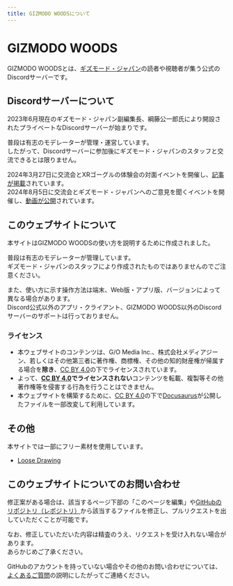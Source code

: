 ```yaml
---
title: GIZMODO WOODSについて
---
```


# GIZMODO WOODS

GIZMODO WOODSとは、[ギズモード・ジャパン](https://www.gizmodo.jp/)の読者や視聴者が集う公式のDiscordサーバーです。

## Discordサーバーについて

2023年6月現在のギズモード・ジャパン副編集長、綱藤公一郎氏により開設されたプライベートなDiscordサーバーが始まりです。

普段は有志のモデレーターが管理・運営しています。   
したがって、Discordサーバーに参加後にギズモード・ジャパンのスタッフと交流できるとは限りません。

2024年3月27日に交流会とXRゴーグルの体験会の対面イベントを開催し、[記事が掲載](https://www.gizmodo.jp/2024/03/gizmodo-woods-offline-event.html)されています。   
2024年8月5日に交流会とギズモード・ジャパンへのご意見を聞くイベントを開催し、[動画が公開](https://youtu.be/7EXyfdIWs48)されています。

## このウェブサイトについて

本サイトはGIZMODO WOODSの使い方を説明するために作成されました。

普段は有志のモデレーターが管理しています。   
ギズモード・ジャパンのスタッフにより作成されたものではありませんのでご注意ください。

また、使い方に示す操作方法は端末、Web版・アプリ版、バージョンによって異なる場合があります。   
Discord公式以外のアプリ・クライアント、GIZMODO WOODS以外のDiscordサーバーのサポートは行っておりません。

### ライセンス

* 本ウェブサイトのコンテンツは、G/O Media Inc.、株式会社メディアジーン、若しくはその他第三者に著作権、商標権、その他の知的財産権が帰属する場合を**除き**、[CC BY 4.0](https://creativecommons.org/licenses/by/4.0/)の下でライセンスされています。
* よって、**[CC BY 4.0](https://creativecommons.org/licenses/by/4.0/)でライセンスされない**コンテンツを転載、複製等その他著作権等を侵害する行為を行うことはできません。
* 本ウェブサイトを構築するために、[CC BY 4.0](https://creativecommons.org/licenses/by/4.0/)の下で[Docusaurus](https://docusaurus.io)が公開したファイルを一部改変して利用しています。

## その他

本サイトでは一部にフリー素材を使用しています。

- [Loose Drawing](https://loosedrawing.com)

## このウェブサイトについてのお問い合わせ

修正案がある場合は、該当するページ下部の「このページを編集」や[GitHubのリポジトリ（レポジトリ）](https://github.com/GIZMODO-WOODS/gizmodo-woods.github.io)から該当するファイルを修正し、プルリクエストを出していただくことが可能です。

なお、修正していただいた内容は精査のうえ、リクエストを受け入れない場合があります。   
あらかじめご了承ください。

GitHubのアカウントを持っていない場合やその他のお問い合わせについては、[よくあるご質問](/docs/tutorial-inquiry/qa-faq)の説明にしたがってご連絡ください。
